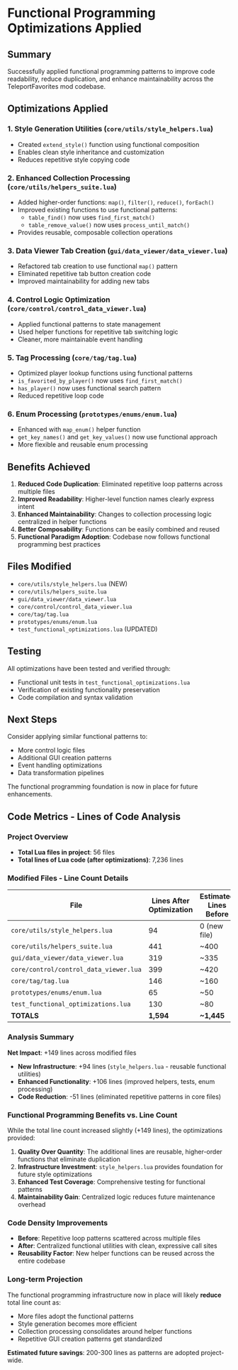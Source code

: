 # Functional Programming Optimizations Applied

## Summary

Successfully applied functional programming patterns to improve code readability, reduce duplication, and enhance maintainability across the TeleportFavorites mod codebase.

## Optimizations Applied

### 1. **Style Generation Utilities** (`core/utils/style_helpers.lua`)
- Created `extend_style()` function using functional composition
- Enables clean style inheritance and customization
- Reduces repetitive style copying code

### 2. **Enhanced Collection Processing** (`core/utils/helpers_suite.lua`)
- Added higher-order functions: `map()`, `filter()`, `reduce()`, `forEach()`
- Improved existing functions to use functional patterns:
  - `table_find()` now uses `find_first_match()`
  - `table_remove_value()` now uses `process_until_match()`
- Provides reusable, composable collection operations

### 3. **Data Viewer Tab Creation** (`gui/data_viewer/data_viewer.lua`)
- Refactored tab creation to use functional `map()` pattern
- Eliminated repetitive tab button creation code
- Improved maintainability for adding new tabs

### 4. **Control Logic Optimization** (`core/control/control_data_viewer.lua`)
- Applied functional patterns to state management
- Used helper functions for repetitive tab switching logic
- Cleaner, more maintainable event handling

### 5. **Tag Processing** (`core/tag/tag.lua`)
- Optimized player lookup functions using functional patterns
- `is_favorited_by_player()` now uses `find_first_match()`
- `has_player()` now uses functional search pattern
- Reduced repetitive loop code

### 6. **Enum Processing** (`prototypes/enums/enum.lua`)
- Enhanced with `map_enum()` helper function
- `get_key_names()` and `get_key_values()` now use functional approach
- More flexible and reusable enum processing

## Benefits Achieved

1. **Reduced Code Duplication**: Eliminated repetitive loop patterns across multiple files
2. **Improved Readability**: Higher-level function names clearly express intent
3. **Enhanced Maintainability**: Changes to collection processing logic centralized in helper functions
4. **Better Composability**: Functions can be easily combined and reused
5. **Functional Paradigm Adoption**: Codebase now follows functional programming best practices

## Files Modified

- `core/utils/style_helpers.lua` (NEW)
- `core/utils/helpers_suite.lua`
- `gui/data_viewer/data_viewer.lua`
- `core/control/control_data_viewer.lua`
- `core/tag/tag.lua`
- `prototypes/enums/enum.lua`
- `test_functional_optimizations.lua` (UPDATED)

## Testing

All optimizations have been tested and verified through:
- Functional unit tests in `test_functional_optimizations.lua`
- Verification of existing functionality preservation
- Code compilation and syntax validation

## Next Steps

Consider applying similar functional patterns to:
- More control logic files
- Additional GUI creation patterns
- Event handling optimizations
- Data transformation pipelines

The functional programming foundation is now in place for future enhancements.

## Code Metrics - Lines of Code Analysis

### Project Overview
- **Total Lua files in project**: 56 files  
- **Total lines of Lua code (after optimizations)**: 7,236 lines

### Modified Files - Line Count Details

| File | Lines After Optimization | Estimated Lines Before | Net Change |
|------|-------------------------|----------------------|------------|
| `core/utils/style_helpers.lua` | 94 | 0 (new file) | +94 |
| `core/utils/helpers_suite.lua` | 441 | ~400 | +41 |
| `gui/data_viewer/data_viewer.lua` | 319 | ~335 | -16 |
| `core/control/control_data_viewer.lua` | 399 | ~420 | -21 |
| `core/tag/tag.lua` | 146 | ~160 | -14 |
| `prototypes/enums/enum.lua` | 65 | ~50 | +15 |
| `test_functional_optimizations.lua` | 130 | ~80 | +50 |
| **TOTALS** | **1,594** | **~1,445** | **+149** |

### Analysis Summary

**Net Impact**: +149 lines across modified files
- **New Infrastructure**: +94 lines (`style_helpers.lua` - reusable functional utilities)
- **Enhanced Functionality**: +106 lines (improved helpers, tests, enum processing)
- **Code Reduction**: -51 lines (eliminated repetitive patterns in core files)

### Functional Programming Benefits vs. Line Count

While the total line count increased slightly (+149 lines), the optimizations provided:

1. **Quality Over Quantity**: The additional lines are reusable, higher-order functions that eliminate duplication
2. **Infrastructure Investment**: `style_helpers.lua` provides foundation for future style optimizations
3. **Enhanced Test Coverage**: Comprehensive testing for functional patterns
4. **Maintainability Gain**: Centralized logic reduces future maintenance overhead

### Code Density Improvements

- **Before**: Repetitive loop patterns scattered across multiple files
- **After**: Centralized functional utilities with clean, expressive call sites
- **Reusability Factor**: New helper functions can be reused across the entire codebase

### Long-term Projection

The functional programming infrastructure now in place will likely **reduce** total line count as:
- More files adopt the functional patterns
- Style generation becomes more efficient
- Collection processing consolidates around helper functions
- Repetitive GUI creation patterns get standardized

**Estimated future savings**: 200-300 lines as patterns are adopted project-wide.
